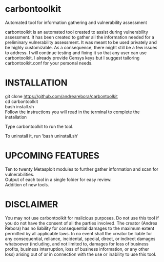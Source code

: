 # carbontoolkit
Automated tool for information gathering and vulnerability assessment

carbontoolkit is an automated tool created to assist during vulnerability assessment. It has been created to gather all the information needed for a preliminary vulnerability assessment.
It was meant to be used privately and be highly customizable. As a consequence, there might still be a few issues to address. I will continue testing and fixing it so that any user can use carbontoolkit.
I already provide Censys keys but I suggest tailoring carbontoolkit.conf for your personal needs.

# INSTALLATION
git clone https://github.com/andrearebora/carbontoolkit  
cd carbontoolkit  
bash install.sh  
Follow the instructions you will read in the terminal to complete the installation

Type carbontoolkit to run the tool.

To uninstall it, run 'bash uninstall.sh'

# UPCOMING FEATURES
Ten to twenty Metasploit modules to further gather information and scan for vulnerabilities.  
Output of each tool in a single folder for easy review.  
Addition of new tools.

# DISCLAIMER
You may not use carbontoolkit for malicious purposes. Do not use this tool if you do not have the consent of all the parties involved. The creator (Andrea Rebora) has no liability for consequential damages to the maximum extent permitted by all applicable laws. In no event shall the creator be liable for any consequential, reliance, incidental, special, direct, or indirect damages whatsoever (including, and not limited to, damages for loss of business profits, business interruption, loss of business information, or any other loss) arising out of or in connection with the use or inability to use this tool.

